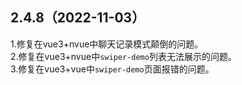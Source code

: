 ## 2.4.8（2022-11-03）
1.修复在vue3+nvue中聊天记录模式颠倒的问题。  
2.修复在vue3+nvue中`swiper-demo`列表无法展示的问题。  
3.修复在vue3+vue中`swiper-demo`页面报错的问题。
